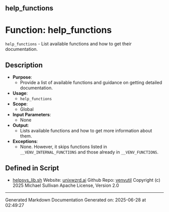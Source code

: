 ## help_functions
# Function: help_functions
 `help_functions` - List available functions and how to get their documentation.
## Description
- **Purpose**:
  - Provide a list of available functions and guidance on getting detailed documentation.
- **Usage**:
  - `help_functions`
- **Scope**:
  - Global
- **Input Parameters**: 
  - None
- **Output**: 
  - Lists available functions and how to get more information about them.
- **Exceptions**: 
  - None. However, it skips functions listed in `__VENV_INTERNAL_FUNCTIONS` and those already in `__VENV_FUNCTIONS`.

## Defined in Script

* [helpsys_lib.sh](../helpsys_lib_sh.md)
Website: [unixwzrd.ai](https://unixwzrd.ai)
Github Repo: [venvutil](https://github.com/unixwzrd/venvutil)
Copyright (c) 2025 Michael Sullivan
Apache License, Version 2.0

---

Generated Markdown Documentation
Generated on: 2025-06-28 at 02:49:27
